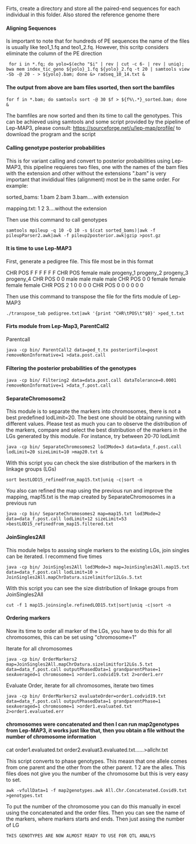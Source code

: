 


Firts, create a directory and store all the paired-end sequences for each individual in this folder. Also stored the reference genome there 

#### Aligning Sequences

Is important to note that for hundreds of PE sequences the name of the files is usually like teo1_1.fq and teo1_2.fq. However, this scritp considers eliminate the column of the PE direction 
    
     for i in *.fq; do yolo=$(echo "$i" | rev | cut -c 6- | rev | uniq); bwa mem index_tic_geno ${yolo}_1.fq ${yolo}_2.fq -t 20 | samtools view -Sb -@ 20 - > ${yolo}.bam; done &> radseq_10_14.txt &
     
 #### The output from above are bam files usorted, then sort the bamfiles

    for f in *.bam; do samtools sort -@ 30 $f > ${f%\.*}_sorted.bam; done &
 
The bamfiles are now sorted and then its time to call the genotypes. This can be achieved using samtools and some script provided by the pipeline of Lep-MAP3, please consult: https://sourceforge.net/u/lep-map/profile/ to download the program and the script

#### Calling genotype posterior probabilities

This is for variant calling and convert to posterior probabilities using Lep-MAP3, this pipeline requieres two files, one with the names of the bam files with the extension and other without the extensions ".bam" is very important that invididual files (alignment) most be in the same order. For example:

sorted_bams: 1.bam 2.bam 3.bam....with extension

mapping.txt: 1 2 3....without the extension

Then use this command to call genotypes 

    samtools mpileup -q 10 -Q 10 -s $(cat sorted_bams)|awk -f pileupParser2.awk|awk -f pileup2posterior.awk|gzip >post.gz

#### It is time to use Lep-MAP3

First, generate a pedigree file. This file most be in this format

CHR POS F   F   F   F   F   F
CHR POS female  male    progeny_1   progeny_2   progeny_3   progeny_4
CHR POS 0   0   male    male    male    male
CHR POS 0   0   female  female  female  female
CHR POS 2   1   0   0   0   0
CHR POS 0   0   0   0   0   0

Then use this command to transpose the file for the firts module of Lep-MAP3

    ./transpose_tab pedigree.txt|awk '{print "CHR\tPOS\t"$0}' >ped_t.txt

#### Firts module from Lep-Map3, ParentCall2
    
   Parentcall
	
    java -cp bin/ ParentCall2 data=ped_t.tx posteriorFile=post removeNonInformative=1 >data.post.call

#### Filtering the posterior probabilities of the genotypes

    java -cp bin/ Filtering2 data=data.post.call dataTolerance=0.0001 removeNonInformative=1 >data_f.post.call
    
#### SeparateChromosome2
   
   This module is to separate the markers into chromosomes, there is not a best predefined lodLimit=20. The best one should be obtaing running with different values. Please test as much you can to observe the distribution of the markers, compare and select the best distribution of the markers in the LGs generated by this module. For instance, try between 20-70 lodLimit

    java -cp bin/ SeparateChromosomes2 lod3Mode=3 data=data_f.post.call lodLimit=20 sizeLimit=10 >map20.txt &
    
 With this script you can check the sixe distribution of the markers in th linkage groups (LGs)
 
    sort bestLOD15_refinedfrom_map15.txt|uniq -c|sort -n
    
 You also can refined the map using the previous run and improve the mapping, map15.txt is the map created by SeparateChromosomes in a previous run
 
    java -cp bin/ SeparateChromosomes2 map=map15.txt lod3Mode=2 data=data_f.post.call lodLimit=12 sizeLimit=53 >bestLOD15_refinedfrom_map15.filtered.txt
    
  #### JoinSingles2All
  
  This module helps to asssing single markers to the existing LGs, join singles can be iterated. I recommend five times

	java -cp bin/ JoinSingles2All lod3Mode=3 map=JoinSingles2All.map15.txt data=data_f.post.call lodLimit=10 > JoinSingles2All.mapChrDatura.sizelimitfor12LGs.5.txt
  
 With this script you can see the size distribution of linkage groups from JoinSingles2All
 
	cut -f 1 map15.joinsingle.refinedLOD15.txt|sort|uniq -c|sort -n
    
 #### Ordering markers
 
 Now its time to order all marker of the LGs, you have to do this for all chromosomes, this can be set using "chromosome=1"
 
Iterate for all chromosomes

	java -cp bin/ OrderMarkers2 map=JoinSingles2All.mapChrDatura.sizelimitfor12LGs.5.txt data=data_f.post.call outputPhasedData=1 grandparentPhase=1 sexAveraged=1 chromosome=1 >order1.codvid19.txt 2>order1.err

Evaluate Order, iterate for all chromosomes, iterate two times

	java -cp bin/ OrderMarkers2 evaluateOrder=order1.codvid19.txt data=data_f.post.call outputPhasedData=1 grandparentPhase=1 sexAveraged=1 chromosome=1 >order1.evaluated.txt 2>order1.evaluated.err
    
 #### chromosomes were concatenated and then I can run map2genotypes from Lep-MAP3, it works just like that, then you obtain a file without the number of chromosome information

cat order1.evaluated.txt order2.evaluat3.evaluated.txt......>allchr.txt

This script converts to phase genotypes. This measn that one allele comes from one parent and the other from the other parent. 1 2 are the alles. This files does not give you the number of the chromosome but this is very easy to set. 

	awk -vfullData=1 -f map2genotypes.awk All.Chr.Concatenated.Covid9.txt >genotypes.txt

To put the number of the chromosome you can do this manually in excel using the concatenated and the order files. Then you can see the name of the markers, where markers starts and ends. Then just assing the number of LG

	THIS GENOTYPES ARE NOW ALMOST READY TO USE FOR QTL ANALYS 

